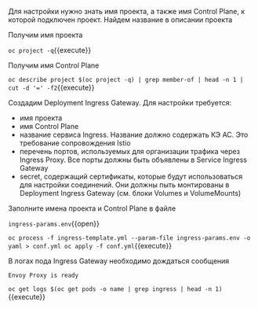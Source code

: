 Для настройки нужно знать имя проекта, а также имя Control Plane, к которой подключен проект. Найдем название в описании проекта

Получим имя проекта

`oc project -q`{{execute}}

Получим имя Control Plane

`oc describe project $(oc project -q) | grep member-of | head -n 1 | cut -d '=' -f2`{{execute}}

Создадим Deployment Ingress Gateway. Для настройки требуется:
* имя проекта
* имя Control Plane
* название сервиса Ingress. Название должно содержать КЭ АС. Это требование сопровождения Istio
* перечень портов, используемых для организации трафика через Ingress Proxy. Все порты должны быть объявлены в Service Ingress Gateway
* secret, содержащий сертификаты, которые будут использоваться для настройки соединений. Они должны пыть монтированы в Deployment Ingress Gateway (см. блоки Volumes и VolumeMounts)

Заполните имена проекта и Control Plane в файле

`ingress-params.env`{{open}}

`oc process -f ingress-template.yml --param-file ingress-params.env -o yaml > conf.yml
oc apply -f conf.yml`{{execute}}

В логах пода Ingress Gateway необходимо дождаться сообщения

`Envoy Proxy is ready`

`oc get logs $(oc get pods -o name | grep ingress | head -n 1)`{{execute}}
